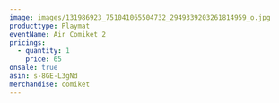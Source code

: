 ```yaml
---
image: images/131986923_751041065504732_2949339203261814959_o.jpg
producttype: Playmat
eventName: Air Comiket 2
pricings:
  - quantity: 1
    price: 65
onsale: true
asin: s-8GE-L3gNd
merchandise: comiket
---
```

